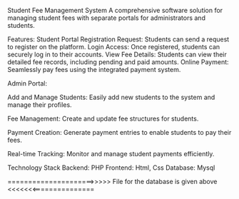 
Student Fee Management System
A comprehensive software solution for managing student fees with separate portals for administrators and students.

Features:
Student Portal
Registration Request: Students can send a request to register on the platform.
Login Access: Once registered, students can securely log in to their accounts.
View Fee Details: Students can view their detailed fee records, including pending and paid amounts.
Online Payment: Seamlessly pay fees using the integrated payment system.



Admin Portal:

Add and Manage Students: Easily add new students to the system and manage their profiles. 

Fee Management: Create and update fee structures for students.

Payment Creation: Generate payment entries to enable students to pay their fees.

Real-time Tracking: Monitor and manage student payments efficiently.

Technology Stack
Backend: PHP
Frontend: Html, Css
Database: Mysql



=====================>>>>> File for the database is given above <<<<<<<===============
